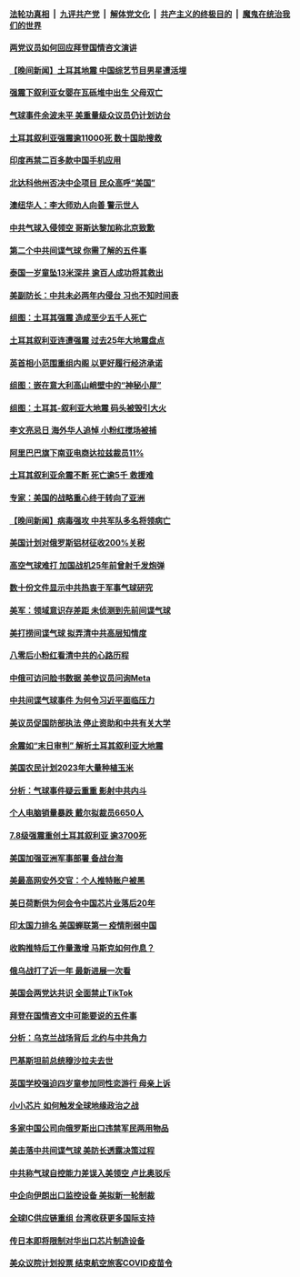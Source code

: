 ####  [法轮功真相](../../../../basic/blob/master/README.md?t=02082012) &nbsp;|&nbsp; [九评共产党](../../../../9ping.md/blob/master/README.md?t=02082012) &nbsp;|&nbsp; [解体党文化](../../../../jtdwh.md/blob/master/README.md?t=02082012)  &nbsp;|&nbsp; [共产主义的终极目的](../../../../gczydzjmd.md/blob/master/README.md?t=02082012) &nbsp;|&nbsp; [魔鬼在统治我们的世界](../../../../mgztzwmdsj.md/blob/master/README.md?t=02082012) 

#### [两党议员如何回应拜登国情咨文演讲](../pages/nsc418/n13925314.md?t=02082012) 

#### [【晚间新闻】土耳其地震 中国综艺节目男星遭活埋](../pages/nsc418/n13925370.md?t=02082012) 


#### [强震下叙利亚女婴在瓦砾堆中出生 父母双亡](../pages/nsc418/n13925061.md?t=02082012) 

#### [气球事件余波未平 美重量级众议员仍计划访台](../pages/nsc418/n13925151.md?t=02082012) 

#### [土耳其叙利亚强震逾11000死 数十国助搜救](../pages/nsc418/n13925018.md?t=02082012) 

#### [印度再禁二百多款中国手机应用](../pages/nsc418/n13924974.md?t=02082012) 

#### [北达科他州否决中企项目 民众高呼“美国”](../pages/nsc418/n13924893.md?t=02082012) 

#### [澳纽华人：李大师劝人向善 警示世人](../pages/nsc418/n13924146.md?t=02082012) 

#### [中共气球入侵领空 哥斯达黎加称北京致歉](../pages/nsc418/n13924829.md?t=02082012) 

#### [第二个中共间谍气球 你需了解的五件事](../pages/nsc418/n13924810.md?t=02082012) 

#### [泰国一岁童坠13米深井 逾百人成功将其救出](../pages/nsc418/n13924645.md?t=02082012) 

#### [美副防长：中共未必两年内侵台 习也不知时间表](../pages/nsc418/n13924511.md?t=02082012) 

#### [组图：土耳其强震 造成至少五千人死亡](../pages/nsc418/n13924536.md?t=02082012) 

#### [土耳其叙利亚连遭强震 过去25年大地震盘点](../pages/nsc418/n13924756.md?t=02082012) 

#### [英首相小范围重组内阁 以更好履行经济承诺](../pages/nsc418/n13924615.md?t=02082012) 

#### [组图：嵌在意大利高山峭壁中的“神秘小屋”](../pages/nsc418/n13924676.md?t=02082012) 

#### [组图：土耳其-叙利亚大地震 码头被毁引大火](../pages/nsc418/n13924675.md?t=02082012) 

#### [李文亮忌日 海外华人追悼 小粉红搅场被捕](../pages/nsc418/n13924598.md?t=02082012) 

#### [阿里巴巴旗下南亚电商达拉兹裁员11%](../pages/nsc418/n13924564.md?t=02082012) 

#### [土耳其叙利亚余震不断 死亡逾5千 救援难](../pages/nsc418/n13924489.md?t=02082012) 

#### [专家：美国的战略重心终于转向了亚洲](../pages/nsc418/n13924497.md?t=02082012) 

#### [【晚间新闻】病毒强攻 中共军队多名将领病亡](../pages/nsc418/n13924509.md?t=02082012) 


#### [美国计划对俄罗斯铝材征收200%关税](../pages/nsc418/n13924407.md?t=02082012) 

#### [高空气球难打 加国战机25年前曾射千发炮弹](../pages/nsc418/n13924290.md?t=02082012) 

#### [数十份文件显示中共热衷于军事气球研究](../pages/nsc418/n13924151.md?t=02082012) 

#### [美军：领域意识存差距 未侦测到先前间谍气球](../pages/nsc418/n13924295.md?t=02082012) 

#### [美打捞间谍气球 拟弄清中共高层知情度](../pages/nsc418/n13924164.md?t=02082012) 

#### [八零后小粉红看清中共的心路历程](../pages/nsc418/n13921745.md?t=02082012) 

#### [中俄可访问脸书数据 美参议员问询Meta](../pages/nsc418/n13924185.md?t=02082012) 

#### [中共间谍气球事件 为何令习近平面临压力](../pages/nsc418/n13924131.md?t=02082012) 

#### [美议员促国防部执法 停止资助和中共有关大学](../pages/nsc418/n13924096.md?t=02082012) 

#### [余震如“末日审判” 解析土耳其叙利亚大地震](../pages/nsc418/n13923876.md?t=02082012) 

#### [美国农民计划2023年大量种植玉米](../pages/nsc418/n13924039.md?t=02082012) 

#### [分析：气球事件疑云重重 影射中共内斗](../pages/nsc418/n13924062.md?t=02082012) 

#### [个人电脑销量暴跌 戴尔拟裁员6650人](../pages/nsc418/n13923902.md?t=02082012) 

#### [7.8级强震重创土耳其叙利亚 逾3700死](../pages/nsc418/n13923526.md?t=02082012) 

#### [美国加强亚洲军事部署 备战台海](../pages/nsc418/n13923308.md?t=02082012) 




#### [美最高网安外交官：个人推特账户被黑](../pages/nsc418/n13923755.md?t=02082012) 

#### [美日荷断供为何会令中国芯片业落后20年](../pages/nsc418/n13923701.md?t=02082012) 

#### [印太国力排名 美国蝉联第一 疫情削弱中国](../pages/nsc418/n13923625.md?t=02082012) 

#### [收购推特后工作量激增 马斯克如何作息？](../pages/nsc418/n13923424.md?t=02082012) 

#### [俄乌战打了近一年 最新进展一次看](../pages/nsc418/n13923368.md?t=02082012) 

#### [美国会两党达共识 全面禁止TikTok](../pages/nsc418/n13923370.md?t=02082012) 

#### [拜登在国情咨文中可能要说的五件事](../pages/nsc418/n13923305.md?t=02082012) 

#### [分析：乌克兰战场背后 北约与中共角力](../pages/nsc418/n13923347.md?t=02082012) 

#### [巴基斯坦前总统穆沙拉夫去世](../pages/nsc418/n13923346.md?t=02082012) 

#### [英国学校强迫四岁童参加同性恋游行 母亲上诉](../pages/nsc418/n13923212.md?t=02082012) 

#### [小小芯片 如何触发全球地缘政治之战](../pages/nsc418/n13920548.md?t=02082012) 

#### [多家中国公司向俄罗斯出口违禁军民两用物品](../pages/nsc418/n13922713.md?t=02082012) 

#### [美击落中共间谍气球 美防长透露决策过程](../pages/nsc418/n13922701.md?t=02082012) 

#### [中共称气球自控能力差误入美领空 卢比奥驳斥](../pages/nsc418/n13922650.md?t=02082012) 

#### [中企向伊朗出口监控设备 美拟新一轮制裁](../pages/nsc418/n13922626.md?t=02082012) 

#### [全球IC供应链重组 台湾收获更多国际支持](../pages/nsc418/n13922625.md?t=02082012) 

#### [传日本即将限制对华出口芯片制造设备](../pages/nsc418/n13922492.md?t=02082012) 

#### [美众议院计划投票 结束航空旅客COVID疫苗令](../pages/nsc418/n13922486.md?t=02082012) 

